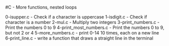 #C - More functions, nested loops

0-isupper.c - Check if a character is uppercase
1-isdigit.c - Check if character is a number
2-mul.c - Multiply two integers
3-print_numbers.c - Print the numbers 0 to 9
4-print_most_numbers.c - Print the numbers 0 to 9, but not 2 or 4
5-more_numbers.c - print 0-14 10 times, each on a new line
6-print_line.c - write a function that draws a straight line in the terminal
